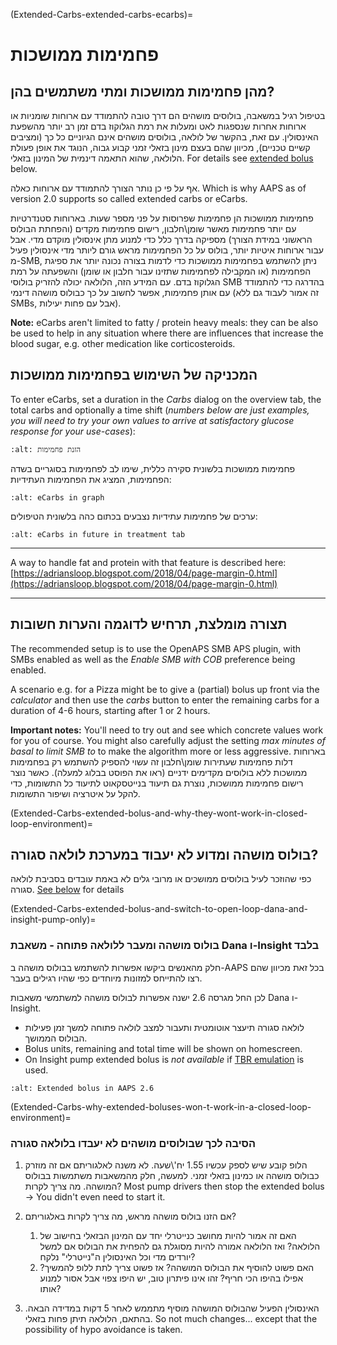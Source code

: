 (Extended-Carbs-extended-carbs-ecarbs)=
# פחמימות ממושכות

## מהן פחמימות ממושכות ומתי משתמשים בהן?

בטיפול רגיל במשאבה, בולוסים מושהים הם דרך טובה להתמודד עם ארוחות שומניות או ארוחות אחרות שנספגות לאט ומעלות את רמת הגלוקוז בדם זמן רב יותר מהשפעת האינסולין. עם זאת, בהקשר של לולאה, בולוסים מושהים אינם הגיוניים כל כך (ומציבים קשיים טכניים), מכיוון שהם בעצם מינון בזאלי זמני קבוע גבוה, הנוגד את אופן פעולת הלולאה, שהוא התאמה דינמית של המינון בזאלי. For details see [extended bolus](Extended-Carbs-why-extended-boluses-won-t-work-in-a-closed-loop-environment) below.

אף על פי כן נותר הצורך להתמודד עם ארוחות כאלה. Which is why AAPS as of version 2.0 supports so called extended carbs or eCarbs.

פחמימות ממושכות הן פחמימות שפרוסות על פני מספר שעות. בארוחות סטנדרטיות עם יותר פחמימות מאשר שומן\חלבון, רישום פחמימות מקדים (והפחתת הבולוס הראשוני במידת הצורך) מספיקה בדרך כלל כדי למנוע מתן אינסולין מוקדם מדי.  אבל עבור ארוחות איטיות יותר, בולוס על כל הפחמימות מראש גורם ליותר מדי אינסולין פעיל מ-SMB, ניתן להשתמש בפחמימות ממושכות כדי לדמות בצורה נכונה יותר את ספיגת הפחמימות (או המקבילה לפחמימות שתזינו עבור חלבון או שומן) והשפעתה על רמת הגלוקוז בדם. עם המידע הזה, הלולאה יכולה להזריק בולוסי SMB בהדרגה כדי להתמודד עם אותן פחמימות, אפשר לחשוב על כך כבולוס מושהה דינמי (זה אמור לעבוד גם ללא SMBs, אבל עם פחות יעילות).

**Note:** eCarbs aren't limited to fatty / protein heavy meals: they can be also be used to help in any situation where there are influences that increase the blood sugar, e.g. other medication like corticosteroids.

## המכניקה של השימוש בפחמימות ממושכות

To enter eCarbs, set a duration in the *Carbs* dialog on the overview tab, the total carbs and optionally a time shift (*numbers below are just examples, you will need to try your own values to arrive at satisfactory glucose response for your use-cases*):

```{image} ../images/eCarbs_Dialog.png
:alt: הזנת פחמימות
```

פחמימות ממושכות בלשונית סקירה כללית, שימו לב לפחמימות בסוגריים בשדה הפחמימות, המציג את הפחמימות העתידיות:

```{image} ../images/eCarbs_Graph.png
:alt: eCarbs in graph
```

ערכים של פחמימות עתידיות נצבעים בכתום כהה בלשונית הטיפולים:

```{image} ../images/eCarbs_Treatment.png
:alt: eCarbs in future in treatment tab
```

______________________________________________________________________

A way to handle fat and protein with that feature is described here: [https://adriansloop.blogspot.com/2018/04/page-margin-0.html](https://adriansloop.blogspot.com/2018/04/page-margin-0.html)

______________________________________________________________________

## תצורה מומלצת, תרחיש לדוגמה והערות חשובות

The recommended setup is to use the OpenAPS SMB APS plugin, with SMBs enabled as well as the *Enable SMB with COB* preference being enabled.

A scenario e.g. for a Pizza might be to give a (partial) bolus up front via the *calculator* and then use the *carbs* button to enter the remaining carbs for a duration of 4-6 hours, starting after 1 or 2 hours.

**Important notes:** You'll need to try out and see which concrete values work for you of course. You might also carefully adjust the setting *max minutes of basal to limit SMB to* to make the algorithm more or less aggressive. בארוחות דלות פחמימות שעתירות שומן\חלבון זה עשוי להספיק להשתמש רק בפחמימות ממושכות ללא בולוסים מקדימים ידניים (ראו את הפוסט בבלוג למעלה). כאשר נוצר רישום פחמימות ממושכות, נוצרת גם תיעוד בנייטסקאוט לתיעוד כל התשומות, כדי להקל על איטרציה ושיפור התשומות.

(Extended-Carbs-extended-bolus-and-why-they-wont-work-in-closed-loop-environment)=
## בולוס מושהה ומדוע לא יעבוד במערכת לולאה סגורה?

כפי שהוזכר לעיל בולוסים ממושכים או מרובי גלים לא באמת עובדים בסביבת לולאה סגורה. [See below](Extended-Carbs-why-extended-boluses-won-t-work-in-a-closed-loop-environment) for details

(Extended-Carbs-extended-bolus-and-switch-to-open-loop-dana-and-insight-pump-only)=
### בולוס מושהה ומעבר ללולאה פתוחה - משאבת Dana ו-Insight בלבד

חלק מהאנשים ביקשו אפשרות להשתמש בבולוס מושהה ב-AAPS בכל זאת מכיוון שהם רצו להתייחס למזונות מיוחדים כפי שהיו רגילים בעבר.

לכן החל מגרסה 2.6 ישנה אפשרות לבולוס מושהה למשתמשי משאבות Dana ו-Insight.

- לולאה סגורה תיעצר אוטומטית ותעבור למצב לולאה פתוחה למשך זמן פעילות הבולוס הממושך.
- Bolus units, remaining and total time will be shown on homescreen.
- On Insight pump extended bolus is *not available* if [TBR emulation](Accu-Chek-Insight-Pump-settings-in-aaps) is used.

```{image} ../images/ExtendedBolus2_6.png
:alt: Extended bolus in AAPS 2.6
```

(Extended-Carbs-why-extended-boluses-won-t-work-in-a-closed-loop-environment)=
### הסיבה לכך שבולוסים מושהים לא יעבדו בלולאה סגורה

1. הלופ קובע שיש לספק עכשיו 1.55 יח'\שעה. לא משנה לאלגוריתם אם זה מוזרק כבולוס מושהה או כמינון בזאלי זמני. למעשה, חלק מהמשאבות משתמשות בבולוס המושהה. מה צריך לקרות? Most pump drivers then stop the extended bolus -> You didn't even need to start it.

2. אם הזנו בולוס מושהה מראש, מה צריך לקרות באלגוריתם?

   1. האם זה אמור להיות מחושב כנייטרלי יחד עם המינון הבזאלי בחישוב של הלולאה? ואז הלולאה אמורה להיות מסוגלת גם להפחית את הבולוס אם למשל יורדים מדי וכל האינסולין ה"נייטרלי" נלקח?
   2. האם פשוט להוסיף את הבולוס המושהה? אז פשוט צריך לתת ללופ להמשיך? אפילו בהיפו הכי חריף? זהו אינו פיתרון טוב, יש היפו צפוי אבל אסור למנוע אותו?

3. האינסולין הפעיל שהבולוס המושהה מוסיף מתממש לאחר 5 דקות במדידה הבאה. בהתאם, הלולאה תיתן פחות בזאלי. So not much changes... except that the possibility of hypo avoidance is taken.
